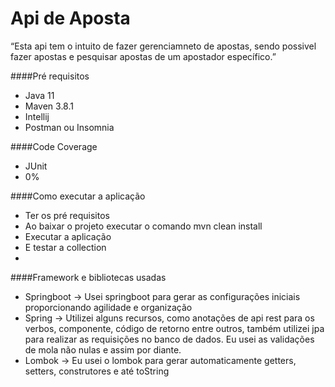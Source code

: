 # Api de Aposta
“Esta api tem o intuito de fazer gerenciamneto de apostas, sendo possivel fazer apostas e pesquisar apostas de um apostador específico.”

####Pré requisitos
- Java 11
- Maven 3.8.1
- Intellij
- Postman ou Insomnia

####Code Coverage
- JUnit
- 0%

####Como executar a aplicação
- Ter os pré requisitos
- Ao baixar o projeto executar o comando mvn clean install
- Executar a aplicação
- E testar a collection
- 
####Framework e bibliotecas usadas
- Springboot -> Usei springboot para gerar as configurações iniciais proporcionando agilidade e organização
- Spring -> Utilizei alguns recursos, como anotações de api rest para os verbos, componente, código de retorno entre outros, também utilizei jpa para realizar as requisições no banco de dados. Eu usei as validações de mola não nulas e assim por diante.
- Lombok -> Eu usei o lombok para gerar automaticamente getters, setters, construtores e até toString
